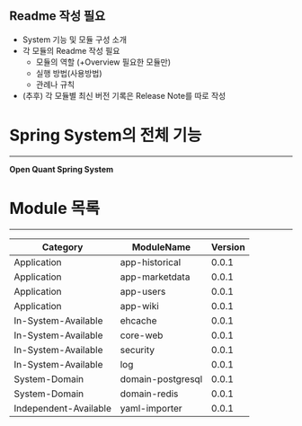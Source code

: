 ## Readme 작성 필요
- System 기능 및 모듈 구성 소개
- 각 모듈의 Readme 작성 필요
    - 모듈의 역할 (+Overview 필요한 모듈만)
    - 실행 방법(사용방법)
    - 관례나 규칙
- (추후) 각 모듈별 최신 버전 기록은 Release Note를 따로 작성


# Spring System의 전체 기능
--- ---
**Open Quant Spring System** 

# Module 목록
--- ---

| Category | ModuleName | Version |
| --- | --- | --- |
| Application | app-historical | 0.0.1 |
| Application | app-marketdata | 0.0.1 |
| Application | app-users | 0.0.1 |
| Application | app-wiki | 0.0.1 |
| In-System-Available | ehcache | 0.0.1 |
| In-System-Available | core-web | 0.0.1 |
| In-System-Available | security | 0.0.1 |
| In-System-Available | log | 0.0.1 |
| System-Domain | domain-postgresql | 0.0.1 |
| System-Domain | domain-redis | 0.0.1 |
| Independent-Available | yaml-importer | 0.0.1 |



